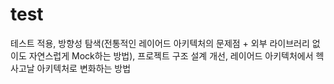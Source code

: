 # test
테스트 적용, 방향성 탐색(전통적인 레이어드 아키텍처의 문제점 + 외부 라이브러리 없이도 자연스럽게 Mock하는 방법), 프로젝트 구조 설계 개선, 레이어드 아키텍처에서 헥사고날 아키텍처로 변화하는 방법
